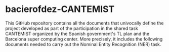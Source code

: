 # bacierofdez-CANTEMIST
This GitHub repository contains all the documents that univocally define the project developed as part of the participation in the shared task CANTEMIST organized by the Spanish government's TL plan and the Barcelona super computing center. More precisely, it includes the following documents needed to carry out the Nominal Entity Recognition (NER) task.
